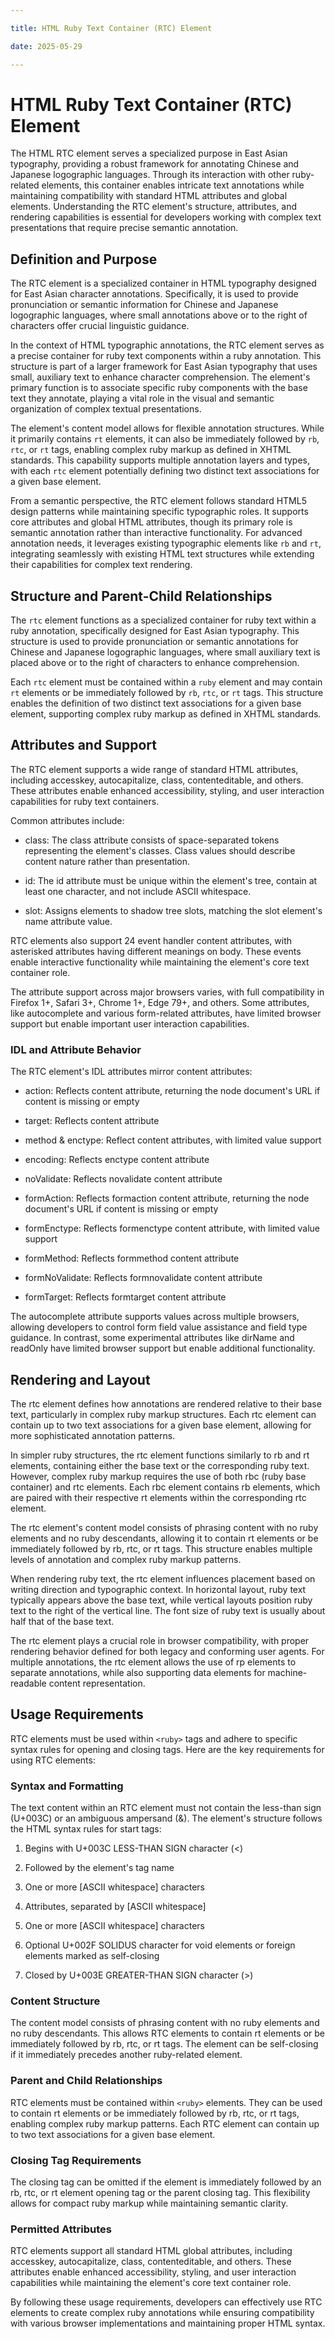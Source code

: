 ```yaml
---

title: HTML Ruby Text Container (RTC) Element

date: 2025-05-29

---
```



# HTML Ruby Text Container (RTC) Element

The HTML RTC element serves a specialized purpose in East Asian typography, providing a robust framework for annotating Chinese and Japanese logographic languages. Through its interaction with other ruby-related elements, this container enables intricate text annotations while maintaining compatibility with standard HTML attributes and global elements. Understanding the RTC element's structure, attributes, and rendering capabilities is essential for developers working with complex text presentations that require precise semantic annotation.


## Definition and Purpose

The RTC element is a specialized container in HTML typography designed for East Asian character annotations. Specifically, it is used to provide pronunciation or semantic information for Chinese and Japanese logographic languages, where small annotations above or to the right of characters offer crucial linguistic guidance.

In the context of HTML typographic annotations, the RTC element serves as a precise container for ruby text components within a ruby annotation. This structure is part of a larger framework for East Asian typography that uses small, auxiliary text to enhance character comprehension. The element's primary function is to associate specific ruby components with the base text they annotate, playing a vital role in the visual and semantic organization of complex textual presentations.

The element's content model allows for flexible annotation structures. While it primarily contains `rt` elements, it can also be immediately followed by `rb`, `rtc`, or `rt` tags, enabling complex ruby markup as defined in XHTML standards. This capability supports multiple annotation layers and types, with each `rtc` element potentially defining two distinct text associations for a given base element.

From a semantic perspective, the RTC element follows standard HTML5 design patterns while maintaining specific typographic roles. It supports core attributes and global HTML attributes, though its primary role is semantic annotation rather than interactive functionality. For advanced annotation needs, it leverages existing typographic elements like `rb` and `rt`, integrating seamlessly with existing HTML text structures while extending their capabilities for complex text rendering.


## Structure and Parent-Child Relationships

The `rtc` element functions as a specialized container for ruby text within a ruby annotation, specifically designed for East Asian typography. This structure is used to provide pronunciation or semantic annotations for Chinese and Japanese logographic languages, where small auxiliary text is placed above or to the right of characters to enhance comprehension.

Each `rtc` element must be contained within a `ruby` element and may contain `rt` elements or be immediately followed by `rb`, `rtc`, or `rt` tags. This structure enables the definition of two distinct text associations for a given base element, supporting complex ruby markup as defined in XHTML standards.


## Attributes and Support

The RTC element supports a wide range of standard HTML attributes, including accesskey, autocapitalize, class, contenteditable, and others. These attributes enable enhanced accessibility, styling, and user interaction capabilities for ruby text containers.

Common attributes include:

- class: The class attribute consists of space-separated tokens representing the element's classes. Class values should describe content nature rather than presentation.

- id: The id attribute must be unique within the element's tree, contain at least one character, and not include ASCII whitespace.

- slot: Assigns elements to shadow tree slots, matching the slot element's name attribute value.

RTC elements also support 24 event handler content attributes, with asterisked attributes having different meanings on body. These events enable interactive functionality while maintaining the element's core text container role.

The attribute support across major browsers varies, with full compatibility in Firefox 1+, Safari 3+, Chrome 1+, Edge 79+, and others. Some attributes, like autocomplete and various form-related attributes, have limited browser support but enable important user interaction capabilities.


### IDL and Attribute Behavior

The RTC element's IDL attributes mirror content attributes:

- action: Reflects content attribute, returning the node document's URL if content is missing or empty

- target: Reflects content attribute

- method & enctype: Reflect content attributes, with limited value support

- encoding: Reflects enctype content attribute

- noValidate: Reflects novalidate content attribute

- formAction: Reflects formaction content attribute, returning the node document's URL if content is missing or empty

- formEnctype: Reflects formenctype content attribute, with limited value support

- formMethod: Reflects formmethod content attribute

- formNoValidate: Reflects formnovalidate content attribute

- formTarget: Reflects formtarget content attribute

The autocomplete attribute supports values across multiple browsers, allowing developers to control form field value assistance and field type guidance. In contrast, some experimental attributes like dirName and readOnly have limited browser support but enable additional functionality.


## Rendering and Layout

The rtc element defines how annotations are rendered relative to their base text, particularly in complex ruby markup structures. Each rtc element can contain up to two text associations for a given base element, allowing for more sophisticated annotation patterns.

In simpler ruby structures, the rtc element functions similarly to rb and rt elements, containing either the base text or the corresponding ruby text. However, complex ruby markup requires the use of both rbc (ruby base container) and rtc elements. Each rbc element contains rb elements, which are paired with their respective rt elements within the corresponding rtc element.

The rtc element's content model consists of phrasing content with no ruby elements and no ruby descendants, allowing it to contain rt elements or be immediately followed by rb, rtc, or rt tags. This structure enables multiple levels of annotation and complex ruby markup patterns.

When rendering ruby text, the rtc element influences placement based on writing direction and typographic context. In horizontal layout, ruby text typically appears above the base text, while vertical layouts position ruby text to the right of the vertical line. The font size of ruby text is usually about half that of the base text.

The rtc element plays a crucial role in browser compatibility, with proper rendering behavior defined for both legacy and conforming user agents. For multiple annotations, the rtc element allows the use of rp elements to separate annotations, while also supporting data elements for machine-readable content representation.


## Usage Requirements

RTC elements must be used within `<ruby>` tags and adhere to specific syntax rules for opening and closing tags. Here are the key requirements for using RTC elements:


### Syntax and Formatting

The text content within an RTC element must not contain the less-than sign (U+003C) or an ambiguous ampersand (&). The element's structure follows the HTML syntax rules for start tags:

1. Begins with U+003C LESS-THAN SIGN character (<)

2. Followed by the element's tag name

3. One or more [ASCII whitespace] characters

4. Attributes, separated by [ASCII whitespace]

5. One or more [ASCII whitespace] characters

6. Optional U+002F SOLIDUS character for void elements or foreign elements marked as self-closing

7. Closed by U+003E GREATER-THAN SIGN character (>)


### Content Structure

The content model consists of phrasing content with no ruby elements and no ruby descendants. This allows RTC elements to contain rt elements or be immediately followed by rb, rtc, or rt tags. The element can be self-closing if it immediately precedes another ruby-related element.


### Parent and Child Relationships

RTC elements must be contained within `<ruby>` elements. They can be used to contain rt elements or be immediately followed by rb, rtc, or rt tags, enabling complex ruby markup patterns. Each RTC element can contain up to two text associations for a given base element.


### Closing Tag Requirements

The closing tag can be omitted if the element is immediately followed by an rb, rtc, or rt element opening tag or the parent closing tag. This flexibility allows for compact ruby markup while maintaining semantic clarity.


### Permitted Attributes

RTC elements support all standard HTML global attributes, including accesskey, autocapitalize, class, contenteditable, and others. These attributes enable enhanced accessibility, styling, and user interaction capabilities while maintaining the element's core text container role.

By following these usage requirements, developers can effectively use RTC elements to create complex ruby annotations while ensuring compatibility with various browser implementations and maintaining proper HTML syntax.


